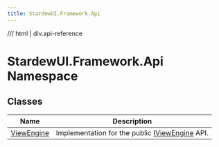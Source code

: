 ```yaml
---
title: StardewUI.Framework.Api
---
```


<link rel="stylesheet" href="/StardewUI/stylesheets/reference.css" />

/// html | div.api-reference

# StardewUI.Framework.Api Namespace

## Classes

| Name | Description |
| --- | --- |
| [ViewEngine](viewengine.md) | Implementation for the public [IViewEngine](../iviewengine.md) API. |

